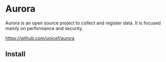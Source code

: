 # Aurora


Aurora is an open source project to collect and register data. It is focused mainly on performance and security.


<https://github.com/unicef/aurora>

## Install
